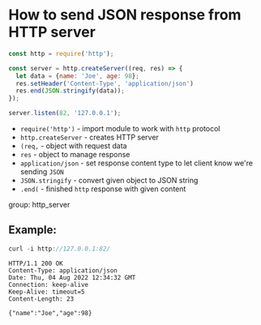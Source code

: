 # How to send JSON response from HTTP server

```js
const http = require('http');

const server = http.createServer((req, res) => {
  let data = {name: 'Joe', age: 98};
  res.setHeader('Content-Type', 'application/json')
  res.end(JSON.stringify(data));
});

server.listen(82, '127.0.0.1');
```

- `require('http')` - import module to work with `http` protocol
- `http.createServer` - creates HTTP server
- `(req,` - object with request data
- `res` - object to manage response
- `application/json` - set response content type to let client know we're sending `JSON`
- `JSON.stringify` - convert given object to JSON string
- `.end(` - finished `http` response with given content

group: http_server

## Example: 
```js
curl -i http://127.0.0.1:82/
```
```
HTTP/1.1 200 OK
Content-Type: application/json
Date: Thu, 04 Aug 2022 12:34:32 GMT
Connection: keep-alive
Keep-Alive: timeout=5
Content-Length: 23

{"name":"Joe","age":98}
```

